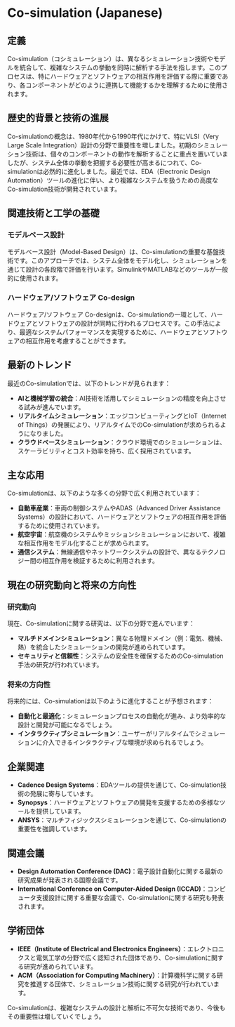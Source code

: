 # Co-simulation (Japanese)

## 定義

Co-simulation（コシミュレーション）は、異なるシミュレーション技術やモデルを統合して、複雑なシステムの挙動を同時に解析する手法を指します。このプロセスは、特にハードウェアとソフトウェアの相互作用を評価する際に重要であり、各コンポーネントがどのように連携して機能するかを理解するために使用されます。

## 歴史的背景と技術の進展

Co-simulationの概念は、1980年代から1990年代にかけて、特にVLSI（Very Large Scale Integration）設計の分野で重要性を増しました。初期のシミュレーション技術は、個々のコンポーネントの動作を解析することに重点を置いていましたが、システム全体の挙動を把握する必要性が高まるにつれて、Co-simulationは必然的に進化しました。最近では、EDA（Electronic Design Automation）ツールの進化に伴い、より複雑なシステムを扱うための高度なCo-simulation技術が開発されています。

## 関連技術と工学の基礎

### モデルベース設計

モデルベース設計（Model-Based Design）は、Co-simulationの重要な基盤技術です。このアプローチでは、システム全体をモデル化し、シミュレーションを通じて設計の各段階で評価を行います。SimulinkやMATLABなどのツールが一般的に使用されます。

### ハードウェア/ソフトウェア Co-design

ハードウェア/ソフトウェア Co-designは、Co-simulationの一環として、ハードウェアとソフトウェアの設計が同時に行われるプロセスです。この手法により、最適なシステムパフォーマンスを実現するために、ハードウェアとソフトウェアの相互作用を考慮することができます。

## 最新のトレンド

最近のCo-simulationでは、以下のトレンドが見られます：

- **AIと機械学習の統合**：AI技術を活用してシミュレーションの精度を向上させる試みが進んでいます。
- **リアルタイムシミュレーション**：エッジコンピューティングとIoT（Internet of Things）の発展により、リアルタイムでのCo-simulationが求められるようになりました。
- **クラウドベースシミュレーション**：クラウド環境でのシミュレーションは、スケーラビリティとコスト効率を持ち、広く採用されています。

## 主な応用

Co-simulationは、以下のような多くの分野で広く利用されています：

- **自動車産業**：車両の制御システムやADAS（Advanced Driver Assistance Systems）の設計において、ハードウェアとソフトウェアの相互作用を評価するために使用されています。
- **航空宇宙**：航空機のシステムやミッションシミュレーションにおいて、複雑な相互作用をモデル化することが求められます。
- **通信システム**：無線通信やネットワークシステムの設計で、異なるテクノロジー間の相互作用を検証するために利用されます。

## 現在の研究動向と将来の方向性

### 研究動向

現在、Co-simulationに関する研究は、以下の分野で進んでいます：

- **マルチドメインシミュレーション**：異なる物理ドメイン（例：電気、機械、熱）を統合したシミュレーションの開発が進められています。
- **セキュリティと信頼性**：システムの安全性を確保するためのCo-simulation手法の研究が行われています。

### 将来の方向性

将来的には、Co-simulationは以下のように進化することが予想されます：

- **自動化と最適化**：シミュレーションプロセスの自動化が進み、より効率的な設計と開発が可能になるでしょう。
- **インタラクティブシミュレーション**：ユーザーがリアルタイムでシミュレーションに介入できるインタラクティブな環境が求められるでしょう。

## 企業関連

- **Cadence Design Systems**：EDAツールの提供を通じて、Co-simulation技術の発展に寄与しています。
- **Synopsys**：ハードウェアとソフトウェアの開発を支援するための多様なツールを提供しています。
- **ANSYS**：マルチフィジックスシミュレーションを通じて、Co-simulationの重要性を強調しています。

## 関連会議

- **Design Automation Conference (DAC)**：電子設計自動化に関する最新の研究成果が発表される国際会議です。
- **International Conference on Computer-Aided Design (ICCAD)**：コンピュータ支援設計に関する重要な会議で、Co-simulationに関する研究も発表されます。

## 学術団体

- **IEEE（Institute of Electrical and Electronics Engineers）**：エレクトロニクスと電気工学の分野で広く認知された団体であり、Co-simulationに関する研究が進められています。
- **ACM（Association for Computing Machinery）**：計算機科学に関する研究を推進する団体で、シミュレーション技術に関する研究が行われています。

Co-simulationは、複雑なシステムの設計と解析に不可欠な技術であり、今後もその重要性は増していくでしょう。